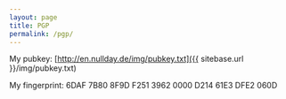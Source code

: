 ```yaml
---
layout: page
title: PGP
permalink: /pgp/
---
```


My pubkey:
[http://en.nullday.de/img/pubkey.txt]({{ sitebase.url }}/img/pubkey.txt)

My fingerprint:
6DAF 7B80 8F9D F251 3962  0000 D214 61E3 DFE2 060D

